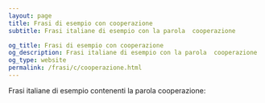 ```yaml
---
layout: page
title: Frasi di esempio con cooperazione 
subtitle: Frasi italiane di esempio con la parola  cooperazione

og_title: Frasi di esempio con cooperazione 
og_description: Frasi italiane di esempio con la parola  cooperazione
og_type: website
permalink: /frasi/c/cooperazione.html
---
```


Frasi italiane di esempio contenenti la parola cooperazione:


